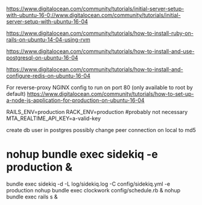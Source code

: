 https://www.digitalocean.com/community/tutorials/initial-server-setup-with-ubuntu-16-0://www.digitalocean.com/community/tutorials/initial-server-setup-with-ubuntu-16-04

https://www.digitalocean.com/community/tutorials/how-to-install-ruby-on-rails-on-ubuntu-14-04-using-rvm

https://www.digitalocean.com/community/tutorials/how-to-install-and-use-postgresql-on-ubuntu-16-04

https://www.digitalocean.com/community/tutorials/how-to-install-and-configure-redis-on-ubuntu-16-04

For reverse-proxy NGINX config to run on port 80 (only available to root by
default)
https://www.digitalocean.com/community/tutorials/how-to-set-up-a-node-js-application-for-production-on-ubuntu-16-04

RAILS_ENV=production
RACK_ENV=production #probably not necessary
MTA_REALTIME_API_KEY=a-valid-key

create db user in postgres
possibly change peer connection on local to md5

# nohup bundle exec sidekiq -e production &
bundle exec sidekiq -d -L log/sidekiq.log -C config/sidekiq.yml -e production
nohup bundle exec clockwork config/schedule.rb &
nohup bundle exec rails s &
